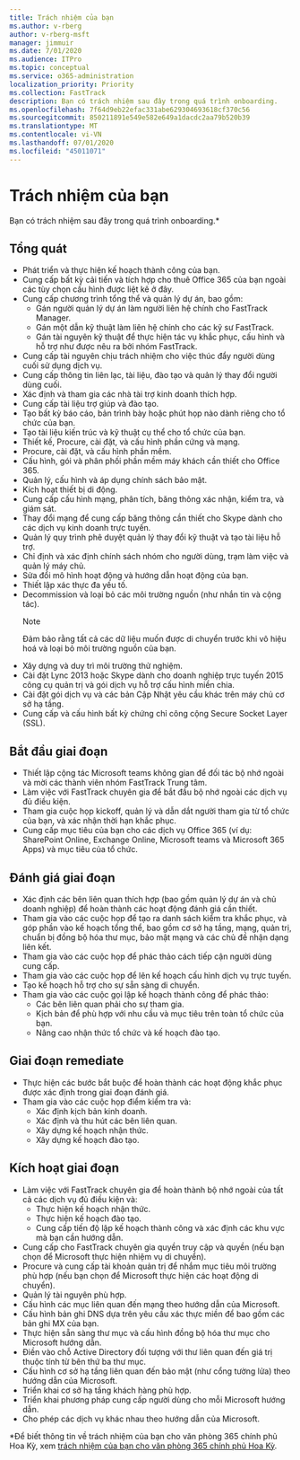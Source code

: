 ```yaml
---
title: Trách nhiệm của bạn
ms.author: v-rberg
author: v-rberg-msft
manager: jimmuir
ms.date: 7/01/2020
ms.audience: ITPro
ms.topic: conceptual
ms.service: o365-administration
localization_priority: Priority
ms.collection: FastTrack
description: Bạn có trách nhiệm sau đây trong quá trình onboarding.
ms.openlocfilehash: 7f64d9eb22efac331abe629304693618cf370c56
ms.sourcegitcommit: 850211891e549e582e649a1dacdc2aa79b520b39
ms.translationtype: MT
ms.contentlocale: vi-VN
ms.lasthandoff: 07/01/2020
ms.locfileid: "45011071"
---
```

# <a name="your-responsibilities"></a>Trách nhiệm của bạn

Bạn có trách nhiệm sau đây trong quá trình onboarding.\*
  
## <a name="general"></a>Tổng quát

- Phát triển và thực hiện kế hoạch thành công của bạn.
- Cung cấp bất kỳ cải tiến và tích hợp cho thuê Office 365 của bạn ngoài các tùy chọn cấu hình được liệt kê ở đây.  
- Cung cấp chương trình tổng thể và quản lý dự án, bao gồm: 
  - Gán người quản lý dự án làm người liên hệ chính cho FastTrack Manager.
  - Gán một dẫn kỹ thuật làm liên hệ chính cho các kỹ sư FastTrack.
  - Gán tài nguyên kỹ thuật để thực hiện tác vụ khắc phục, cấu hình và hỗ trợ như được nêu ra bởi nhóm FastTrack. 
- Cung cấp tài nguyên chịu trách nhiệm cho việc thúc đẩy người dùng cuối sử dụng dịch vụ. 
- Cung cấp thông tin liên lạc, tài liệu, đào tạo và quản lý thay đổi người dùng cuối.
- Xác định và tham gia các nhà tài trợ kinh doanh thích hợp.  
- Cung cấp tài liệu trợ giúp và đào tạo.  
- Tạo bất kỳ báo cáo, bản trình bày hoặc phút họp nào dành riêng cho tổ chức của bạn. 
- Tạo tài liệu kiến trúc và kỹ thuật cụ thể cho tổ chức của bạn.   
- Thiết kế, Procure, cài đặt, và cấu hình phần cứng và mạng.   
- Procure, cài đặt, và cấu hình phần mềm.  
- Cấu hình, gói và phân phối phần mềm máy khách cần thiết cho Office 365.  
- Quản lý, cấu hình và áp dụng chính sách bảo mật.
- Kích hoạt thiết bị di động.
- Cung cấp cấu hình mạng, phân tích, băng thông xác nhận, kiểm tra, và giám sát. 
- Thay đổi mạng để cung cấp băng thông cần thiết cho Skype dành cho các dịch vụ kinh doanh trực tuyến. 
- Quản lý quy trình phê duyệt quản lý thay đổi kỹ thuật và tạo tài liệu hỗ trợ.  
- Chỉ định và xác định chính sách nhóm cho người dùng, trạm làm việc và quản lý máy chủ. 
- Sửa đổi mô hình hoạt động và hướng dẫn hoạt động của bạn. 
- Thiết lập xác thực đa yếu tố.  
- Decommission và loại bỏ các môi trường nguồn (như nhắn tin và cộng tác). 
    > [!NOTE]
    > Đảm bảo rằng tất cả các dữ liệu muốn được di chuyển trước khi vô hiệu hoá và loại bỏ môi trường nguồn của bạn. 
- Xây dựng và duy trì môi trường thử nghiệm.  
- Cài đặt Lync 2013 hoặc Skype dành cho doanh nghiệp trực tuyến 2015 công cụ quản trị và gói dịch vụ hỗ trợ cấu hình miền chia.
- Cài đặt gói dịch vụ và các bản Cập Nhật yêu cầu khác trên máy chủ cơ sở hạ tầng. 
- Cung cấp và cấu hình bất kỳ chứng chỉ công cộng Secure Socket Layer (SSL). 
    
## <a name="initiate-phase"></a>Bắt đầu giai đoạn

- Thiết lập cộng tác Microsoft teams không gian để đối tác bộ nhớ ngoài và mời các thành viên nhóm FastTrack Trung tâm.   
- Làm việc với FastTrack chuyên gia để bắt đầu bộ nhớ ngoài các dịch vụ đủ điều kiện.    
- Tham gia cuộc họp kickoff, quản lý và dẫn dắt người tham gia từ tổ chức của bạn, và xác nhận thời hạn khắc phục.   
- Cung cấp mục tiêu của bạn cho các dịch vụ Office 365 (ví dụ: SharePoint Online, Exchange Online, Microsoft teams và Microsoft 365 Apps) và mục tiêu của tổ chức.
    
## <a name="assess-phase"></a>Đánh giá giai đoạn

- Xác định các bên liên quan thích hợp (bao gồm quản lý dự án và chủ doanh nghiệp) để hoàn thành các hoạt động đánh giá cần thiết.    
- Tham gia vào các cuộc họp để tạo ra danh sách kiểm tra khắc phục, và góp phần vào kế hoạch tổng thể, bao gồm cơ sở hạ tầng, mạng, quản trị, chuẩn bị đồng bộ hóa thư mục, bảo mật mạng và các chủ đề nhận dạng liên kết.   
- Tham gia vào các cuộc họp để phác thảo cách tiếp cận người dùng cung cấp.  
- Tham gia vào các cuộc họp để lên kế hoạch cấu hình dịch vụ trực tuyến.    
- Tạo kế hoạch hỗ trợ cho sự sẵn sàng di chuyển. 
- Tham gia vào các cuộc gọi lập kế hoạch thành công để phác thảo:   
  - Các bên liên quan phải cho sự tham gia.  
  - Kịch bản để phù hợp với nhu cầu và mục tiêu trên toàn tổ chức của bạn.
  - Nâng cao nhận thức tổ chức và kế hoạch đào tạo.
    
## <a name="remediate-phase"></a>Giai đoạn remediate

- Thực hiện các bước bắt buộc để hoàn thành các hoạt động khắc phục được xác định trong giai đoạn đánh giá. 
- Tham gia vào các cuộc họp điểm kiểm tra và: 
  - Xác định kịch bản kinh doanh.   
  - Xác định và thu hút các bên liên quan.
  - Xây dựng kế hoạch nhận thức. 
  - Xây dựng kế hoạch đào tạo.
    
## <a name="enable-phase"></a>Kích hoạt giai đoạn

- Làm việc với FastTrack chuyên gia để hoàn thành bộ nhớ ngoài của tất cả các dịch vụ đủ điều kiện và:  
  - Thực hiện kế hoạch nhận thức.  
  - Thực hiện kế hoạch đào tạo. 
  - Cung cấp tiến độ lập kế hoạch thành công và xác định các khu vực mà bạn cần hướng dẫn.
- Cung cấp cho FastTrack chuyên gia quyền truy cập và quyền (nếu bạn chọn để Microsoft thực hiện nhiệm vụ di chuyển).  
- Procure và cung cấp tài khoản quản trị để nhắm mục tiêu môi trường phù hợp (nếu bạn chọn để Microsoft thực hiện các hoạt động di chuyển).   
- Quản lý tài nguyên phù hợp.   
- Cấu hình các mục liên quan đến mạng theo hướng dẫn của Microsoft.  
- Cấu hình bản ghi DNS dựa trên yêu cầu xác thực miền để bao gồm các bản ghi MX của bạn.   
- Thực hiện sẵn sàng thư mục và cấu hình đồng bộ hóa thư mục cho Microsoft hướng dẫn.
- Điền vào chỗ Active Directory đối tượng với thư liên quan đến giá trị thuộc tính từ bên thứ ba thư mục.   
- Cấu hình cơ sở hạ tầng liên quan đến bảo mật (như cổng tường lửa) theo hướng dẫn của Microsoft.
- Triển khai cơ sở hạ tầng khách hàng phù hợp.  
- Triển khai phương pháp cung cấp người dùng cho mỗi Microsoft hướng dẫn.  
- Cho phép các dịch vụ khác nhau theo hướng dẫn của Microsoft.  
    
\*Để biết thông tin về trách nhiệm của bạn cho văn phòng 365 chính phủ Hoa Kỳ, xem [trách nhiệm của bạn cho văn phòng 365 chính phủ Hoa Kỳ](US-Gov-appendix-your-responsibilities.md).
  